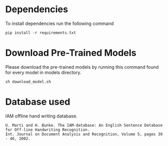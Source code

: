 # Dependencies

To install dependencies run the following command
```Console
pip install -r requirements.txt
```

# Download Pre-Trained Models
Please download the pre-trained models by running this command found for every model in models directory.
```Console
sh download_model.sh
```

# Database used

IAM offline hand writing database.
```
U. Marti and H. Bunke. The IAM-database: An English Sentence Database for Off-line Handwriting Recognition.
Int. Journal on Document Analysis and Recognition, Volume 5, pages 39 - 46, 2002.
```
